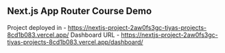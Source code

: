 ## Next.js App Router Course Demo

Project deployed in - https://nextjs-project-2aw0fs3gc-tiyas-projects-8cd1b083.vercel.app/
Dashboard URL - https://nextjs-project-2aw0fs3gc-tiyas-projects-8cd1b083.vercel.app/dashboard/


